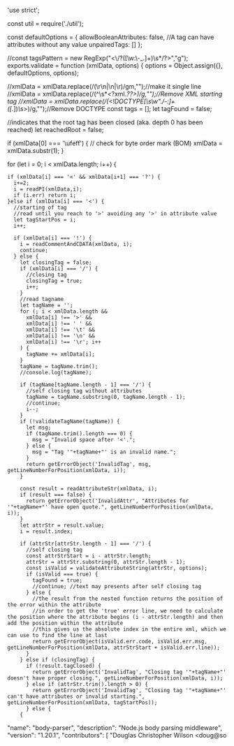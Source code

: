 'use strict';

const util = require('./util');

const defaultOptions = {
  allowBooleanAttributes: false, //A tag can have attributes without any value
  unpairedTags: []
};

//const tagsPattern = new RegExp("<\\/?([\\w:\\-_\.]+)\\s*\/?>","g");
exports.validate = function (xmlData, options) {
  options = Object.assign({}, defaultOptions, options);

  //xmlData = xmlData.replace(/(\r\n|\n|\r)/gm,"");//make it single line
  //xmlData = xmlData.replace(/(^\s*<\?xml.*?\?>)/g,"");//Remove XML starting tag
  //xmlData = xmlData.replace(/(<!DOCTYPE[\s\w\"\.\/\-\:]+(\[.*\])*\s*>)/g,"");//Remove DOCTYPE
  const tags = [];
  let tagFound = false;

  //indicates that the root tag has been closed (aka. depth 0 has been reached)
  let reachedRoot = false;

  if (xmlData[0] === '\ufeff') {
    // check for byte order mark (BOM)
    xmlData = xmlData.substr(1);
  }
  
  for (let i = 0; i < xmlData.length; i++) {

    if (xmlData[i] === '<' && xmlData[i+1] === '?') {
      i+=2;
      i = readPI(xmlData,i);
      if (i.err) return i;
    }else if (xmlData[i] === '<') {
      //starting of tag
      //read until you reach to '>' avoiding any '>' in attribute value
      let tagStartPos = i;
      i++;
      
      if (xmlData[i] === '!') {
        i = readCommentAndCDATA(xmlData, i);
        continue;
      } else {
        let closingTag = false;
        if (xmlData[i] === '/') {
          //closing tag
          closingTag = true;
          i++;
        }
        //read tagname
        let tagName = '';
        for (; i < xmlData.length &&
          xmlData[i] !== '>' &&
          xmlData[i] !== ' ' &&
          xmlData[i] !== '\t' &&
          xmlData[i] !== '\n' &&
          xmlData[i] !== '\r'; i++
        ) {
          tagName += xmlData[i];
        }
        tagName = tagName.trim();
        //console.log(tagName);

        if (tagName[tagName.length - 1] === '/') {
          //self closing tag without attributes
          tagName = tagName.substring(0, tagName.length - 1);
          //continue;
          i--;
        }
        if (!validateTagName(tagName)) {
          let msg;
          if (tagName.trim().length === 0) {
            msg = "Invalid space after '<'.";
          } else {
            msg = "Tag '"+tagName+"' is an invalid name.";
          }
          return getErrorObject('InvalidTag', msg, getLineNumberForPosition(xmlData, i));
        }

        const result = readAttributeStr(xmlData, i);
        if (result === false) {
          return getErrorObject('InvalidAttr', "Attributes for '"+tagName+"' have open quote.", getLineNumberForPosition(xmlData, i));
        }
        let attrStr = result.value;
        i = result.index;

        if (attrStr[attrStr.length - 1] === '/') {
          //self closing tag
          const attrStrStart = i - attrStr.length;
          attrStr = attrStr.substring(0, attrStr.length - 1);
          const isValid = validateAttributeString(attrStr, options);
          if (isValid === true) {
            tagFound = true;
            //continue; //text may presents after self closing tag
          } else {
            //the result from the nested function returns the position of the error within the attribute
            //in order to get the 'true' error line, we need to calculate the position where the attribute begins (i - attrStr.length) and then add the position within the attribute
            //this gives us the absolute index in the entire xml, which we can use to find the line at last
            return getErrorObject(isValid.err.code, isValid.err.msg, getLineNumberForPosition(xmlData, attrStrStart + isValid.err.line));
          }
        } else if (closingTag) {
          if (!result.tagClosed) {
            return getErrorObject('InvalidTag', "Closing tag '"+tagName+"' doesn't have proper closing.", getLineNumberForPosition(xmlData, i));
          } else if (attrStr.trim().length > 0) {
            return getErrorObject('InvalidTag', "Closing tag '"+tagName+"' can't have attributes or invalid starting.", getLineNumberForPosition(xmlData, tagStartPos));
          } else {
        {
  "name": "body-parser",
  "description": "Node.js body parsing middleware",
  "version": "1.20.1",
  "contributors": [
    "Douglas Christopher Wilson <doug@so